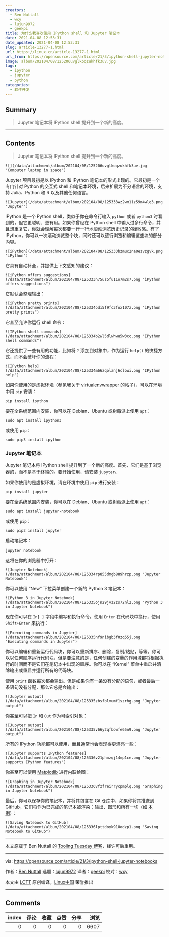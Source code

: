 ```yaml
---
creators:
  - Ben Nuttall
  - wxy
  - lujun9972
  - geekpi
title: 为什么我喜欢使用 IPython shell 和 Jupyter 笔记本
date: 2021-04-08 12:53:31
date_updated: 2021-04-08 12:53:31
slug: article-13277-1.html
url: https://linux.cn/article-13277-1.html
url_from: https://opensource.com/article/21/3/ipython-shell-jupyter-notebooks
image: album/202104/08/125206uvglkoqzukhfk3uv.jpg
tags:
  - ipython
  - jupyter
  - python
categories:
  - 软件开发
---
```


## Summary

> Jupyter 笔记本将 IPython shell 提升到一个新的高度。

***

<!-- more -->

## Contents

> 
> Jupyter 笔记本将 IPython shell 提升到一个新的高度。
> 
> 
> 

`![](/data/attachment/album/202104/08/125206uvglkoqzukhfk3uv.jpg "Computer laptop in space")`

Jupyter 项目最初是以 IPython 和 IPython 笔记本的形式出现的。它最初是一个专门针对 Python 的交互式 shell 和笔记本环境，后来扩展为不分语言的环境，支持 Julia、Python 和 R 以及其他任何语言。

`![Jupyter](/data/attachment/album/202104/08/125333wz2wm11z59m4wlq3.png "Jupyter")`

IPython 是一个 Python shell，类似于你在命令行输入 `python` 或者 `python3` 时看到的，但它更聪明、更有用。如果你曾经在 Python shell 中输入过多行命令，并且想重复它，你就会理解每次都要一行一行地滚动浏览历史记录的挫败感。有了 IPython，你可以一次滚动浏览整个块，同时还可以逐行浏览和编辑这些块的部分内容。

`![iPython](/data/attachment/album/202104/08/125333bzmuc2na0ezvzgvk.png "iPython")`

它具有自动补全，并提供上下文感知的建议：

`![iPython offers suggestions](/data/attachment/album/202104/08/125333n75uz5fu11o7m2s7.png "iPython offers suggestions")`

它默认会整理输出：

`![iPython pretty prints](/data/attachment/album/202104/08/125334odi5f9fc3fox107z.png "iPython pretty prints")`

它甚至允许你运行 shell 命令：

`![IPython shell commands](/data/attachment/album/202104/08/125334b2wl5dlwhwu5w3cc.png "IPython shell commands")`

它还提供了一些有用的功能，比如将 `?` 添加到对象中，作为运行 `help()` 的快捷方式，而不会破坏你的流程：

`![IPython help](/data/attachment/album/202104/08/125334m66zqolanj6clowi.png "IPython help")`

如果你使用的是虚拟环境（参见我关于 [virtualenvwrapper](https://opensource.com/article/21/2/python-virtualenvwrapper) 的帖子），可以在环境中用 `pip` 安装：

```shell
pip install ipython
```

要在全系统范围内安装，你可以在 Debian、Ubuntu 或树莓派上使用 `apt`：

```shell
sudo apt install ipython3
```

或使用 `pip`：

```shell
sudo pip3 install ipython
```

### Jupyter 笔记本

Jupyter 笔记本将 IPython shell 提升到了一个新的高度。首先，它们是基于浏览器的，而不是基于终端的。要开始使用，请安装 `jupyter`。

如果你使用的是虚拟环境，请在环境中使用 `pip` 进行安装：

```shell
pip install jupyter
```

要在全系统范围内安装，你可以在 Debian、Ubuntu 或树莓派上使用 `apt`：

```shell
sudo apt install jupyter-notebook
```

或使用 `pip`：

```shell
sudo pip3 install jupyter
```

启动笔记本：

```shell
jupyter notebook
```

这将在你的浏览器中打开：

`![Jupyter Notebook](/data/attachment/album/202104/08/125334rp855dmgb889hrzp.png "Jupyter Notebook")`

你可以使用 “New” 下拉菜单创建一个新的 Python 3 笔记本：

`![Python 3 in Jupyter Notebook](/data/attachment/album/202104/08/125335ojn29jvz2zs72nl2.png "Python 3 in Jupyter Notebook")`

现在你可以在 `In[ ]` 字段中编写和执行命令。使用 `Enter` 在代码块中换行，使用 `Shift+Enter` 来执行：

`![Executing commands in Jupyter](/data/attachment/album/202104/08/125335nf9nibgb3f0zq55j.png "Executing commands in Jupyter")`

你可以编辑和重新运行代码块，你可以重新排序、删除，复制/粘贴，等等。你可以以任何顺序运行代码块，但是要注意的是，任何创建的变量的作用域都将根据执行的时间而不是它们在笔记本中出现的顺序。你可以在 “Kernel” 菜单中重启并清除输出或重启并运行所有的代码块。

使用 `print` 函数每次都会输出。但是如果你有一条没有分配的语句，或者最后一条语句没有分配，那么它总是会输出：

`![Jupyter output](/data/attachment/album/202104/08/125335zbsfblvumf1szrhg.png "Jupyter output")`

你甚至可以把 `In` 和 `Out` 作为可索引对象：

`![Jupyter output](/data/attachment/album/202104/08/125335v66y2qfbowfe65n9.png "Jupyter output")`

所有的 IPython 功能都可以使用，而且通常也会表现得更漂亮一些：

`![Jupyter supports IPython features](/data/attachment/album/202104/08/125336v21phmzqj14mp1ce.png "Jupyter supports IPython features")`

你甚至可以使用 [Matplotlib](https://matplotlib.org/) 进行内联绘图：

`![Graphing in Jupyter Notebook](/data/attachment/album/202104/08/125336vfzfreirrycpmplq.png "Graphing in Jupyter Notebook")`

最后，你可以保存你的笔记本，并将其包含在 Git 仓库中，如果你将其推送到 GitHub，它们将作为已完成的笔记本被渲染：输出、图形和所有一切（如 [本例](https://github.com/piwheels/stats/blob/master/2020.ipynb)）：

`![Saving Notebook to GitHub](/data/attachment/album/202104/08/125336lpttdoyk918odzp1.png "Saving Notebook to GitHub")`

---

本文原载于 Ben Nuttall 的 [Tooling Tuesday 博客](https://tooling.bennuttall.com/the-ipython-shell-and-jupyter-notebooks/)，经许可后重用。

---

via: <https://opensource.com/article/21/3/ipython-shell-jupyter-notebooks>

作者：[Ben Nuttall](https://opensource.com/users/bennuttall) 选题：[lujun9972](https://github.com/lujun9972) 译者：[geekpi](https://github.com/geekpi) 校对：[wxy](https://github.com/wxy)

本文由 [LCTT](https://github.com/LCTT/TranslateProject) 原创编译，[Linux中国](https://linux.cn/) 荣誉推出

***

## Comments


|   index |   评论 |   收藏 |   点赞 |   分享 |   浏览 |
|--------:|-------:|-------:|-------:|-------:|-------:|
|       0 |      0 |      0 |      0 |      0 |   6607 |

